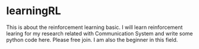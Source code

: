 # learningRL
This is about the reinforcement learning basic.
I will learn reinforcement learing for my research related with Communication System and write some python code here.
Please free join. I am also the beginner in this field.
